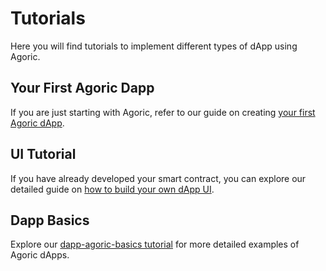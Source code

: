 

Tutorials [​](#tutorials)
=========================

Here you will find tutorials to implement different types of dApp using Agoric.

Your First Agoric Dapp [​](#your-first-agoric-dapp)
---------------------------------------------------

If you are just starting with Agoric, refer to our guide on creating [your first Agoric dApp](./../).

UI Tutorial [​](#ui-tutorial)
-----------------------------

If you have already developed your smart contract, you can explore our detailed guide on [how to build your own dApp UI](./../ui-tutorial/).

Dapp Basics [​](#dapp-basics)
-----------------------------

Explore our [dapp-agoric-basics tutorial](./../tutorial-dapp-agoric-basics.html) for more detailed examples of Agoric dApps.

